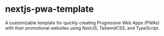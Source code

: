 # nextjs-pwa-template
A customizable template for quickly creating Progressive Web Apps (PWAs) with their promotional websites using NextJS, TailwindCSS, and TypeScript.
